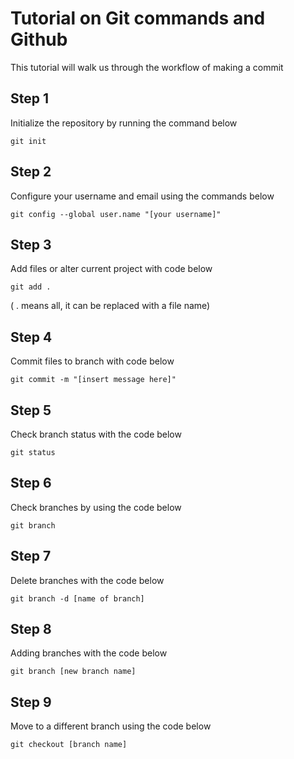 # Tutorial on Git commands and Github
This tutorial will walk us through the workflow of making a commit

## Step 1
Initialize the repository by running the command below
```git
git init
```

## Step 2
Configure your username and email using the commands below
```git
git config --global user.name "[your username]"
```

## Step 3
Add files or alter current project with code below
```git
git add .
```
( . means all, it can be replaced with a file name)

## Step 4
Commit files to branch with code below
```git
git commit -m "[insert message here]"
```

## Step 5
Check branch status with the code below
```git 
git status
```

## Step 6
Check branches by using the code below
```git
git branch
```

## Step 7
Delete branches with the code below
```git
git branch -d [name of branch]
```

## Step 8
Adding branches with the code below
```git
git branch [new branch name]
```

## Step 9 
Move to a different branch using the code below
```git
git checkout [branch name]
```
